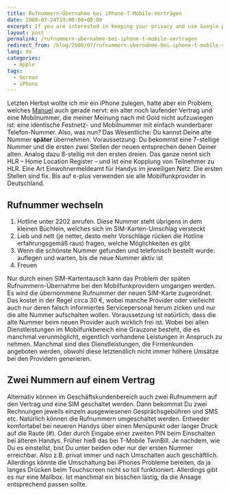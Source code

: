 ```yaml
---
title: Rufnummern-Übernahme bei iPhone-T-Mobile-Verträgen
date: 2008-07-24T19:00:00+00:00
excerpt: If you are interested in keeping your privacy and use Google products it’s highly recommended to disable your Google account history.
layout: post
permalink: /rufnummern-ubernahme-bei-iphone-t-mobile-vertragen
redirect_from: /blog/2008/07/rufnummern-ubernahme-bei-iphone-t-mobile-vertragen/
lang: de
categories:
  - Apple
tags:
  - German
  - iPhone
---
```

Letzten Herbst wollte ich mir ein iPhone zulegen, hatte aber ein Problem, welches [Manuel](https://web-beta.archive.org/web/20090512141145/http://manuel.funkensturm.de/2008/07/03/o2-will-mir-das-iphone-verbieten/trackback/) auch gerade nervt: ein alter noch laufender Vertrag und eine Mobilnummer, die meiner Meinung nach mit Gold nicht aufzuwiegen ist: eine identische Festnetz- und Mobilnummer mit einfach wunderbarer Telefon-Nummer. Also, was nun? Das Wesentliche: Du kannst Deine alte Nummer **später** übernehmen. Voraussetzung: Du bekommst eine 7-stellige Nummer und die ersten zwei Stellen der neuen entsprechen denen Deiner alten. Analog dazu 8-stellig mit den ersten dreien. Das ganze nennt sich HLR – Home Location Register – und ist eine Kopplung von Teilnehmer zu HLR. Eine Art Einwohnermeldeamt für Handys im jeweiligen Netz. Die ersten Stellen sind fix. Bis auf e-plus verwenden sie alle Mobilfunkprovider in Deutschland.

## Rufnummer wechseln

1.  Hotline unter 2202 anrufen. Diese Nummer steht übrigens in dem kleinen Büchlein, welches sich im SIM-Karten-Umschlag versteckt
2.  Lieb und nett (je netter, desto mehr Vorschläge rücken die Hotline erfahrungsgemäß raus) fragen, welche Möglichkeiten es gibt
3.  Wenn die schönste Nummer gefunden und telefonisch bestellt wurde: auflegen und warten, bis die neue Nummer aktiv ist
4.  Freuen

Nur durch einen SIM-Kartentausch kann das Problem der späten Rufnummern-Übernahme bei den Mobilfunkprovidern umgangen werden. Es wird die übernommene Rufnummer der neuen SIM-Karte zugeordnet. Das kostet in der Regel circa 30 €, wobei manche Provider oder vielleicht auch nur deren falsch informiertes Servicepersonal herum zicken und nur die alte Nummer aufschalten wollen. Voraussetzung ist natürlich, dass die alte Nummer beim neuen Provider auch wirklich frei ist. Wobei bei allen Dienstleistungen im Mobilfunkbereich eine Grauzone besteht, die es manchmal verunmöglicht, eigentlich vorhandene Leistungen in Anspruch zu nehmen. Manchmal sind dies Dienstleistungen, die Firmenkunden angeboten werden, obwohl diese letztendlich nicht immer höhere Umsätze bei den Providern generieren.

## Zwei Nummern auf einem Vertrag

Alternativ können im Geschäftskundenbereich auch zwei Rufnummern auf den Vertrag und eine SIM geschaltet werden. Dann bekommst Du zwei Rechnungen jeweils einzeln ausgewiesenen Gesprächsgebühren und SMS etc. Natürlich können die Rufnummern umgeschaltet werden. Entweder komfortabel bei neueren Handys über einen Menüpunkt oder langer Druck auf die Raute (#). Oder durch Eingabe einer zweiten PIN beim Einschalten bei älteren Handys. Früher hieß das bei T-Mobile TwinBill. Je nachdem, wie Du es einstellst, bist Du unter beiden oder nur der ersten Nummer erreichbar. Also z.B. privat immer und nach Umschalten auch geschäftlich. Allerdings könnte die Umschaltung bei iPhones Probleme bereiten, da ja langes Drücken beim Touchscreen nicht so toll funktioniert. Allerdings gibt es nur eine Mailbox. Ist manchmal ein bisschen lästig, da die Ansage entsprechend passen sollte.